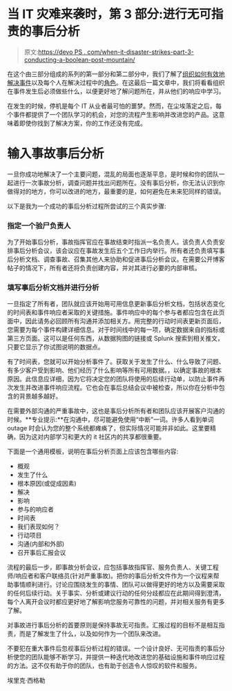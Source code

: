 # 当 IT 灾难来袭时，第 3 部分:进行无可指责的事后分析

> 原文:[https://devo PS . com/when-it-disaster-strikes-part-3-conducting-a-boolean-post-mountain/](https://devops.com/when-it-disaster-strikes-part-3-conducting-a-blameless-post-mortem/)

在这个由三部分组成的系列的第一部分和第二部分中，我们了解了[组织如何有效地解决事件](https://devops.com/disaster-strikes-part-1-resolving-incidents/)以及每个人在解决过程中的[角色](https://devops.com/disaster-strikes-part-2-gonna-call/)。在这最后一篇文章中，我们将看看组织在事件发生后必须做些什么，以便更好地了解问题所在，并从他们的响应中学习。

在发生的时候，停机是每个 IT 从业者最可怕的噩梦。然而，在尘埃落定之后，每个事件都提供了一个团队学习的机会，对您的流程产生影响并改进您的产品。这意味着即使你找到了解决方案，你的工作还没有完成。

# 输入事故事后分析

一旦你成功地解决了一个主要问题，混乱的局面也逐渐平息，是时候和你的团队一起进行一次事故分析，调查问题并找出问题所在。没有事后分析，你无法认识到你做得对的地方，你可以改进的地方，最重要的是，如何避免在未来犯同样的错误。

以下是我为一个成功的事后分析过程所尝试的三个真实步骤:

### 指定一个验尸负责人

为了开始事后分析，事故指挥官应在事故结束时指派一名负责人。该负责人负责安排事后分析会议，该会议应在事故发生后五个工作日内举行。所有者还负责填写事后分析文档、调查事故、召集其他人来协助和促进事后分析会议。在需要公开博客帖子的情况下，所有者还将负责创建内容，并对其进行必要的内部审核。

### 填写事后分析文档并进行分析

一旦指定了所有者，团队就应该开始用可用信息更新事后分析文档，包括状态变化的时间表和事件响应者采取的关键措施。事件响应中的每个参与者都应包含在此页面中，因此请务必回顾所有沟通并添加相关方。用完整的行动时间表更新页面后，您需要为每个事件构建详细信息。对于时间线中的每一项，确定数据来自的指标或第三方页面。这可以是任何东西，从数据狗图的链接或 Splunk 搜索到相关推文，只要它显示了你试图说明的数据点。

有了时间表，您就可以开始分析事件了。获取关于发生了什么、什么导致了问题、有多少客户受到影响、他们经历了什么影响等所有可用数据。，以确定事故的根本原因。此信息应详细，因为它将决定您的团队将使用的后续行动单，以防止事件再次发生并改进事件响应流程。它也会在事后总结会议中被检查，所以你在分析中包含的背景越多越好。

在需要外部沟通的严重事故中，这也是事后分析所有者和团队应该开展客户沟通的时候。**专业提示:**在沟通中，尽可能避免使用“中断”一词。许多人看到单词 outage 时会认为您的整个系统都瘫痪了，但实际情况可能并非如此。这里要精确，因为这对内部学习和更大的 it 社区内的共享都很重要。

下面是一个通用模板，说明在事后分析页面上应该包含哪些内容:

*   概观
*   发生了什么
*   根本原因(或促成因素)
*   解决
*   影响
*   参与的响应者
*   时间表
*   我们表现如何？
*   行动项目
*   沟通(内部和外部)
*   召开事后汇报会议

流程的最后一步，即事故分析会议，应包括事故指挥官、服务负责人、关键工程师/响应者和客户联络员(针对严重事故)。把你的事后分析文件作为一个议程来帮助事情顺利进行。讨论应围绕发生的事情、团队可以做得更好的地方以及需要采取的任何后续行动。关于事实、分析或建议行动的任何分歧都应在此期间得到澄清，每个人离开会议时都应更好地了解影响您服务可靠性的问题，并对相关服务有更多了解。

对事故进行事后分析的首要原则是保持事故无可指责。汇报过程的目标不是相互指责，而是了解发生了什么，以及如何作为一个团队来改进。

不要犯在重大事件后忽视事后分析过程的错误。一个设计良好、无可指责的事后分析使您的团队能够不断学习，并提供一种迭代地改进您的基础设施和事件响应过程的方法。这不仅有助于你的团队，也有助于创造令人惊叹的软件和服务。

埃里克·西格勒